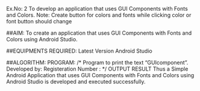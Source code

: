 Ex.No: 2 To develop an application that uses GUI Components with Fonts and Colors.
Note: Create button for colors and fonts while clicking color or font button should change

##AIM:
To create an application that uses GUI Components with Fonts and Colors using Android Studio.

##EQUIPMENTS REQUIRED:
Latest Version Android Studio

##ALGORITHM:
PROGRAM:
/*
Program to print the text “GUIcomponent”.
Developed by:
Registeration Number :
*/
OUTPUT
RESULT
Thus a Simple Android Application that uses GUI Components with Fonts and Colors using Android Studio is developed and executed successfully.
